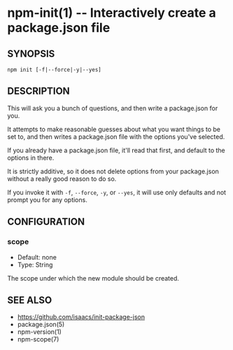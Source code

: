 npm-init(1) -- Interactively create a package.json file
=======================================================

## SYNOPSIS

    npm init [-f|--force|-y|--yes]

## DESCRIPTION

This will ask you a bunch of questions, and then write a package.json for you.

It attempts to make reasonable guesses about what you want things to be set to,
and then writes a package.json file with the options you've selected.

If you already have a package.json file, it'll read that first, and default to
the options in there.

It is strictly additive, so it does not delete options from your package.json
without a really good reason to do so.

If you invoke it with `-f`, `--force`, `-y`, or `--yes`, it will use only
defaults and not prompt you for any options.

## CONFIGURATION

### scope

* Default: none
* Type: String

The scope under which the new module should be created.

## SEE ALSO

* <https://github.com/isaacs/init-package-json>
* package.json(5)
* npm-version(1)
* npm-scope(7)